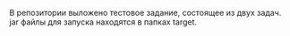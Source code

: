 В репозитории выложено тестовое задание, состоящее из двух задач. 
jar файлы для запуска находятся в папках target.
